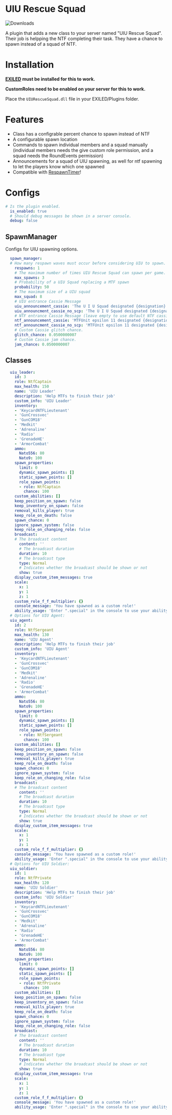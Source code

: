 # UIU Rescue Squad

![Downloads](https://img.shields.io/github/downloads/SnivyFilms/UIURescueSquad/total.svg)

A plugin that adds a new class to your server named "UIU Rescue Squad". Their job is helpping the NTF completing their task. They have a chance to spawn instead of a squad of NTF.

# Installation

**[EXILED](https://github.com/Exiled-Team/EXILED) must be installed for this to work.**

**CustomRoles need to be enabled on your server for this to work.**

Place the `UIURescueSquad.dll` file in your EXILED/Plugins folder.

# Features

* Class has a configrable percent chance to spawn instead of NTF
* A configurable spawn location
* Commands to spawn individual members and a squad manually (individual members needs the give custom role permission, and a squad needs the RoundEvents permission)
* Announcements for a squad of UIU spawning, as well for ntf spawning to let the players know which one spawned
* Compatible with [RespawnTimer](https://github.com/Michal78900/RespawnTimer)!

# Configs
```yml
# Is the plugin enabled.
  is_enabled: true
  # Should debug messages be shown in a server console.
  debug: false
  ```

## SpawnManager
Configs for UIU spawning options.
```yml
  spawn_manager:
  # How many respawn waves must occur before considering UIU to spawn.
    respawns: 1
    # The maximum number of times UIU Rescue Squad can spawn per game.
    max_spawns: 3
    # Probability of a UIU Squad replacing a MTF spawn
    probability: 50
    # The maximum size of a UIU squad
    max_squad: 8
    # UIU entrance Cassie Message
    uiu_announcement_cassie: 'The U I U Squad designated {designation} HasEntered AllRemaining AwaitingRecontainment {scpnum}'
    uiu_announcment_cassie_no_scp: 'The U I U Squad designated {designation} HasEntered AllRemaining NoSCPsLeft'
    # NTF entrance Cassie Message (leave empty to use default NTF cassie entrance)
    ntf_announcement_cassie: 'MTFUnit epsilon 11 designated {designation} hasentered AllRemaining AwaitingRecontainment {scpnum}'
    ntf_announcment_cassie_no_scp: 'MTFUnit epsilon 11 designated {designation} hasentered AllRemaining NoSCPsLeft'
    # Custom Cassie glitch chance.
    glitch_chance: 0.0500000007
    # Custom Cassie jam chance.
    jam_chance: 0.0500000007
```

## Classes
```yml
  uiu_leader:
    id: 3
    role: NtfCaptain
    max_health: 150
    name: 'UIU Leader'
    description: 'Help MTFs to finish their job'
    custom_info: 'UIU Leader'
    inventory:
    - 'KeycardNTFLieutenant'
    - 'GunCrossvec'
    - 'GunCOM18'
    - 'Medkit'
    - 'Adrenaline'
    - 'Radio'
    - 'GrenadeHE'
    - 'ArmorCombat'
    ammo:
      Nato556: 80
      Nato9: 100
    spawn_properties:
      limit: 0
      dynamic_spawn_points: []
      static_spawn_points: []
      role_spawn_points:
      - role: NtfCaptain
        chance: 100
    custom_abilities: []
    keep_position_on_spawn: false
    keep_inventory_on_spawn: false
    removal_kills_player: true
    keep_role_on_death: false
    spawn_chance: 0
    ignore_spawn_system: false
    keep_role_on_changing_role: false
    broadcast:
    # The broadcast content
      content: ''
      # The broadcast duration
      duration: 10
      # The broadcast type
      type: Normal
      # Indicates whether the broadcast should be shown or not
      show: true
    display_custom_item_messages: true
    scale:
      x: 1
      y: 1
      z: 1
    custom_role_f_f_multiplier: {}
    console_message: 'You have spawned as a custom role!'
    ability_usage: 'Enter ".special" in the console to use your ability. If you have multiple abilities, you can use this command to cycle through them, or specify the one to use with ".special ROLENAME AbilityNum"'
  # Options for UIU Agent:
  uiu_agent:
    id: 2
    role: NtfSergeant
    max_health: 130
    name: 'UIU Agent'
    description: 'Help MTFs to finish their job'
    custom_info: 'UIU Agent'
    inventory:
    - 'KeycardNTFLieutenant'
    - 'GunCrossvec'
    - 'GunCOM18'
    - 'Medkit'
    - 'Adrenaline'
    - 'Radio'
    - 'GrenadeHE'
    - 'ArmorCombat'
    ammo:
      Nato556: 80
      Nato9: 100
    spawn_properties:
      limit: 0
      dynamic_spawn_points: []
      static_spawn_points: []
      role_spawn_points:
      - role: NtfSergeant
        chance: 100
    custom_abilities: []
    keep_position_on_spawn: false
    keep_inventory_on_spawn: false
    removal_kills_player: true
    keep_role_on_death: false
    spawn_chance: 0
    ignore_spawn_system: false
    keep_role_on_changing_role: false
    broadcast:
    # The broadcast content
      content: ''
      # The broadcast duration
      duration: 10
      # The broadcast type
      type: Normal
      # Indicates whether the broadcast should be shown or not
      show: true
    display_custom_item_messages: true
    scale:
      x: 1
      y: 1
      z: 1
    custom_role_f_f_multiplier: {}
    console_message: 'You have spawned as a custom role!'
    ability_usage: 'Enter ".special" in the console to use your ability. If you have multiple abilities, you can use this command to cycle through them, or specify the one to use with ".special ROLENAME AbilityNum"'
  # Options for UIU Soldier:
  uiu_soldier:
    id: 1
    role: NtfPrivate
    max_health: 120
    name: 'UIU Soldier'
    description: 'Help MTFs to finish their job'
    custom_info: 'UIU Soldier'
    inventory:
    - 'KeycardNTFLieutenant'
    - 'GunCrossvec'
    - 'GunCOM18'
    - 'Medkit'
    - 'Adrenaline'
    - 'Radio'
    - 'GrenadeHE'
    - 'ArmorCombat'
    ammo:
      Nato556: 80
      Nato9: 100
    spawn_properties:
      limit: 0
      dynamic_spawn_points: []
      static_spawn_points: []
      role_spawn_points:
      - role: NtfPrivate
        chance: 100
    custom_abilities: []
    keep_position_on_spawn: false
    keep_inventory_on_spawn: false
    removal_kills_player: true
    keep_role_on_death: false
    spawn_chance: 0
    ignore_spawn_system: false
    keep_role_on_changing_role: false
    broadcast:
    # The broadcast content
      content: ''
      # The broadcast duration
      duration: 10
      # The broadcast type
      type: Normal
      # Indicates whether the broadcast should be shown or not
      show: true
    display_custom_item_messages: true
    scale:
      x: 1
      y: 1
      z: 1
    custom_role_f_f_multiplier: {}
    console_message: 'You have spawned as a custom role!'
    ability_usage: 'Enter ".special" in the console to use your ability. If you have multiple abilities, you can use this command to cycle through them, or specify the one to use with ".special ROLENAME AbilityNum"'
```
